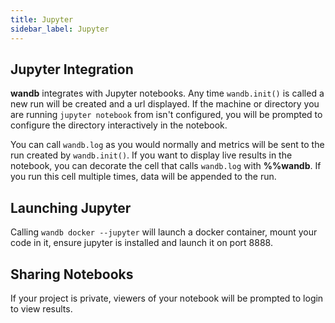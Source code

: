 ```yaml
---
title: Jupyter
sidebar_label: Jupyter
---
```


## Jupyter Integration

**wandb** integrates with Jupyter notebooks. Any time `wandb.init()` is called a new run will be created and a url displayed. If the machine or directory you are running `jupyter notebook` from isn't configured, you will be prompted to configure the directory interactively in the notebook.

You can call `wandb.log` as you would normally and metrics will be sent to the run created by `wandb.init()`. If you want to display live results in the notebook, you can decorate the cell that calls `wandb.log` with **%%wandb**. If you run this cell multiple times, data will be appended to the run.

## Launching Jupyter

Calling `wandb docker --jupyter` will launch a docker container, mount your code in it, ensure jupyter is installed and launch it on port 8888.

## Sharing Notebooks

If your project is private, viewers of your notebook will be prompted to login to view results.
